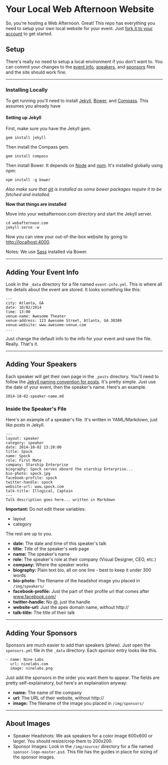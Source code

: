 # Your Local Web Afternoon Website

So, you're hosting a Web Afternoon. Great! This repo has everything you need to setup your own local website for your event. Just [fork it to your account](https://help.github.com/articles/fork-a-repo) to get started.


## Setup
There's really no need to setup a local environment if you don't want to. You can commit your changes to the [event info](#adding-your-event-info), [speakers](#adding-your-speakers), and [sponsors](#adding-your-sponsors) files and the site should work fine.

---

### Installing Locally
To get running you'll need to install [Jekyll](http://jekyllrb.com/), [Bower](http://bower.io/), and [Compass](http://compass-style.org/). This assumes you already have

#### Setting up Jekyll

First, make sure you have the Jekyll gem.

    gem install jekyll

Then install the Compass gem.

    gem install compass

Then install Bower. It depends on [Node](http://nodejs.org/) and [npm](http://npmjs.org/). It's installed globally using npm:

    npm install -g bower

*Also make sure that [git](http://git-scm.com/) is installed as some bower packages require it to be fetched and installed.*

**Now that things are installed**

Move into your webafternoon.com directory and start the Jekyll server.

    cd webafternoon.com
    jekyll serve -w

Now you can view your out-of-the-box website by going to [http://localhost:4000](http://localhost:4000).

Notes: We use [Sass](http://sass-lang.com/) installed via Bower.

---

## Adding Your Event Info

Look in the `_data` directory for a file named `event-info.yml`. This is where all the details about the event are stored. It looks something like this:

    ---
    city: Atlanta, GA
    date: 10/02/2014
    time: 13:00
    venue-name: Awesome Theater
    venue-address: 123 Awesome Street, Atlanta, GA 30309
    venue-website: www.awesome-venue.com
    ...

Just change the default info to the info for your event and save the file. Really. That's it.

---

## Adding Your Speakers

Each speaker will get their own page in the `_posts` directory. You'll need to follow the [Jekyll naming convention for posts](http://jekyllrb.com/docs/posts/). It's pretty simple. Just use the date of your event, then the speaker's name. Here's an example.

    2014-10-02-speaker-name.md

### Inside the Speaker's File

Here's an example of a speaker's file. It's written in YAML/Markdown, just like posts in Jekyll.

    ---
    layout: speaker
    category: speaker
    date: 2014-10-02 13:20:00
    title: Spock
    name: Spock
    role: First Mate
    company: Starship Enterprise
    biography: Spock serves aboard the starship Enterprise...
    bio-photo: spock.jpg
    facebook-profile: spock
    twitter-handle: spock
    website-url: www.spock.com
    talk-title: Illogical, Captain
    ---
    Talk description goes here... written in Markdown

**Important:** Do not edit these variables:
- layout
- category

The rest are up to you.
- **date:** The date and time of this speaker's talk
- **title:** Title of the speaker's web page
- **name:** The speaker's name
- **role:** The speaker's role at their company (Visual Designer, CEO, etc.)
- **company:** Where the speaker works
- **biography:** Plain text bio, all on one line - best to keep it under 300 words
- **bio-photo:** The filename of the headshot image you placed in `/img/speakers/`
- **facebook-profile:** Just the part of their profile url that comes after www.facebook.com/
- **twitter-handle:** No @, just the handle
- **website-url:** Just the apex domain name, without http://
- **talk-title:** The title of their talk
---

## Adding Your Sponsors

Sponsors are much easier to add than speakers (phew). Just open the `sponsors.yml` file in the `_data` directory. Each sponsor entry looks like this.

    - name: Nine Labs
      url: ninelabs.com
      image: ninelabs.png

Just add the sponsors in the order you want them to appear. The fields are pretty self-explainatory, but here's an explaination anyway:

- **name:** The name of the company
- **url:** The URL of their website, without http://
- **image:** The filename of the image you placed in `/img/sponsors/`

---

## About Images

- Speaker Headshots: We ask speakers for a color image 600x600 or larger. You should resize/crop them to 200x200.
- Sponsor Images: Look in the `/img/source/` directory for a file named `sponsor-logo-master.psd`. This file has the guides in place for sizing of the sponsor images.
